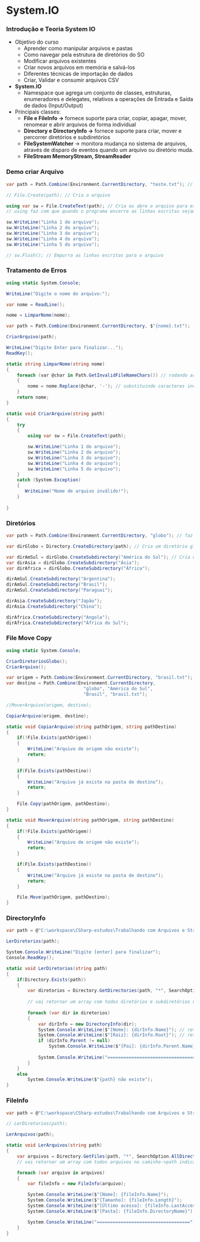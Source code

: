 # System.IO

### Introdução e Teoria System IO

- Objetivo do curso
    - Aprender como manipular arquivos e pastas
    - Como navegar pela estrutura de diretórios do SO
    - Modificar arquivos existentes
    - Criar novos arquivos em memória e salvá-los
    - Diferentes técnicas de importação de dados
    - Criar, Validar e consumir arquivos CSV
- **System.IO**
    - Namespace que agrega um conjunto de classes, estruturas, enumeradores e delegates, relativos a operações de Entrada e Saída de dados (Input/Output)
- Principais classes:
    - **File e FileInfo →** fornece suporte para criar, copiar, apagar, mover, renomear e abrir arquivos de forma individual
    - **Directory e DirectoryInfo →** fornece suporte para criar, mover e percorrer diretórios e subdiretórios
    - **FileSystemWatcher** → monitora mudança no sistema de arquivos, através de disparo de eventos quando um arquivo ou diretório muda.
    - **FileStream MemoryStream, StreamReader**

### Demo criar Arquivo

```csharp
var path = Path.Combine(Environment.CurrentDirectory, "teste.txt"); // Cria teste.txt no diretório atual

// File.Create(path); // Cria o arquivo

using var sw = File.CreateText(path); // Cria ou abre o arquivo para escrita
// using faz com que quando o programa encerre as linhas escritas sejam descarregadas no arquivo

sw.WriteLine("Linha 1 do arquivo");
sw.WriteLine("Linha 2 do arquivo");
sw.WriteLine("Linha 3 do arquivo");
sw.WriteLine("Linha 4 do arquivo");
sw.WriteLine("Linha 5 do arquivo");

// sw.Flush(); // Empurra as linhas escritas para o arquivo
```

### Tratamento de Erros

```csharp
using static System.Console;

WriteLine("Digite o nome do arquivo:");

var nome = ReadLine();

nome = LimparNome(nome);

var path = Path.Combine(Environment.CurrentDirectory, $"{nome}.txt");

CriarArquivo(path);

WriteLine("Digite Enter para finalizar...");
ReadKey();

static string LimparNome(string nome)
{
    foreach (var @char in Path.GetInvalidFileNameChars()) // rodando array de caracteres inválidos
    {
        nome = nome.Replace(@char, '-'); // substituindo caracteres inválidos por "-"
    }
    return nome;
}

static void CriarArquivo(string path)
{
    try
    {
        using var sw = File.CreateText(path);

        sw.WriteLine("Linha 1 do arquivo");
        sw.WriteLine("Linha 2 do arquivo");
        sw.WriteLine("Linha 3 do arquivo");
        sw.WriteLine("Linha 4 do arquivo");
        sw.WriteLine("Linha 5 do arquivo");
    }
    catch (System.Exception)
    {
       WriteLine("Nome de arquivo inválido!");
    }
    
}
```

### Diretórios

```csharp
var path = Path.Combine(Environment.CurrentDirectory, "globo"); // faz o caminho até o diretórioAtual/globo

var dirGlobo = Directory.CreateDirectory(path); // Cria um diretório globo no diretório atual

var dirAmSul = dirGlobo.CreateSubdirectory("América do Sul"); // Cria um subdiretório América do sul dentro do diretório globo
var dirAsia = dirGlobo.CreateSubdirectory("Ásia");
var dirAfrica = dirGlobo.CreateSubdirectory("África");

dirAmSul.CreateSubdirectory("Argentina");
dirAmSul.CreateSubdirectory("Brasil");
dirAmSul.CreateSubdirectory("Paraguai");

dirAsia.CreateSubdirectory("Japão");
dirAsia.CreateSubdirectory("China");

dirAfrica.CreateSubdirectory("Angola");
dirAfrica.CreateSubdirectory("África do Sul");
```

### File Move Copy

```csharp
using static System.Console;

CriarDiretoriosGlobo();
CriarArquivo();

var origem = Path.Combine(Environment.CurrentDirectory, "brasil.txt");
var destino = Path.Combine(Environment.CurrentDirectory,
                             "globo", "América do Sul",
                             "Brasil", "brasil.txt");

//MoverArquivo(origem, destino);

CopiarArquivo(origem, destino);

static void CopiarArquivo(string pathOrigem, string pathDestino)
{
    if(!File.Exists(pathOrigem))
    {
        WriteLine("Arquivo de origem não existe");
        return;
    }

    if(File.Exists(pathDestino))
    {
        WriteLine("Arquivo já existe na pasta de destino");
        return;
    }

    File.Copy(pathOrigem, pathDestino);
}

static void MoverArquivo(string pathOrigem, string pathDestino)
{
    if(!File.Exists(pathOrigem))
    {
        WriteLine("Arquivo de origem não existe");
        return;
    }

    if(File.Exists(pathDestino))
    {
        WriteLine("Arquivo já existe na pasta de destino");
        return;
    }

    File.Move(pathOrigem, pathDestino);
}
```

### DirectoryInfo

```csharp
var path = @"C:\workspace\CSharp-estudos\Trabalhando com Arquivos e Streams em C#\Directory_And_DirectoryInfo\globo";

LerDiretorios(path);

System.Console.WriteLine("Digite [enter] para finalizar");
Console.ReadKey();

static void LerDiretorios(string path)
{
    if(Directory.Exists(path))
    {
        var diretorios = Directory.GetDirectories(path, "*", SearchOption.AllDirectories);
        
        // vai retornar um array com todos diretórios e subdiretórios no caminho->path indicado
    
        foreach (var dir in diretorios)
        {
            var dirInfo = new DirectoryInfo(dir);
            System.Console.WriteLine($"[Nome]: {dirInfo.Name}"); // retorna nome do diretório
            System.Console.WriteLine($"[Raiz]: {dirInfo.Root}"); // retorna raiz do diretório
            if (dirInfo.Parent != null)
                System.Console.WriteLine($"[Pai]: {dirInfo.Parent.Name}"); // retorna nome do pai do diretório
            
            System.Console.WriteLine("=====================================");
        }
    }    
    else
        System.Console.WriteLine($"{path} não existe");
}
```

### FileInfo

```csharp
var path = @"C:\workspace\CSharp-estudos\Trabalhando com Arquivos e Streams em C#\Directory_And_DirectoryInfo\globo";

// LerDiretorios(path);

LerArquivos(path);

static void LerArquivos(string path)
{
    var arquivos = Directory.GetFiles(path, "*", SearchOption.AllDirectories);
    // vai retornar um array com todos arquivos no caminho->path indicado

    foreach (var arquivo in arquivos)
    {
        var fileInfo = new FileInfo(arquivo);

        System.Console.WriteLine($"[Nome]: {fileInfo.Name}");
        System.Console.WriteLine($"[Tamanho]: {fileInfo.Length}");
        System.Console.WriteLine($"[Último acesso]: {fileInfo.LastAccessTime}");
        System.Console.WriteLine($"[Pasta]: {fileInfo.DirectoryName}");

        System.Console.WriteLine("===================================");
    }
}
```